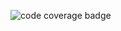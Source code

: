 ![code coverage badge](https://github.com/MechamJonathan/lotr-companion-app/actions/workflows/ci.yml/badge.svg)
